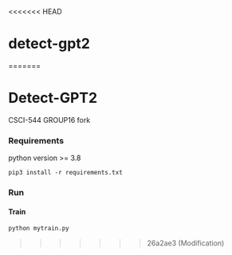 <<<<<<< HEAD
# detect-gpt2
=======
# Detect-GPT2

CSCI-544 GROUP16
fork

### Requirements

python version >= 3.8

```
pip3 install -r requirements.txt
```

### Run

#### Train

```
python mytrain.py
```

>>>>>>> 26a2ae3 (Modification)
